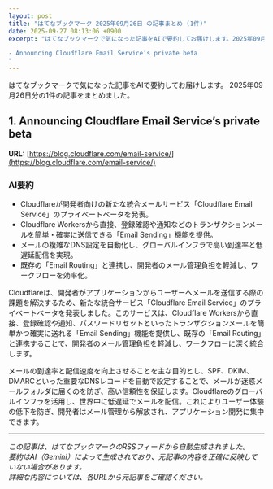 ```yaml
---
layout: post
title: "はてなブックマーク 2025年09月26日 の記事まとめ (1件)"
date: 2025-09-27 08:13:06 +0900
excerpt: "はてなブックマークで気になった記事をAIで要約してお届けします。2025年09月26日分の1件の記事をまとめました。

- Announcing Cloudflare Email Service’s private beta
"
---
```


はてなブックマークで気になった記事をAIで要約してお届けします。
2025年09月26日分の1件の記事をまとめました。

## 1. Announcing Cloudflare Email Service’s private beta

**URL:** [https://blog.cloudflare.com/email-service/](https://blog.cloudflare.com/email-service/)

### AI要約

*   Cloudflareが開発者向けの新たな統合メールサービス「Cloudflare Email Service」のプライベートベータを発表。
*   Cloudflare Workersから直接、登録確認や通知などのトランザクションメールを簡単・確実に送信できる「Email Sending」機能を提供。
*   メールの複雑なDNS設定を自動化し、グローバルインフラで高い到達率と低遅延配信を実現。
*   既存の「Email Routing」と連携し、開発者のメール管理負担を軽減し、ワークフローを効率化。

Cloudflareは、開発者がアプリケーションからユーザーへメールを送信する際の課題を解決するため、新たな統合サービス「Cloudflare Email Service」のプライベートベータを発表しました。このサービスは、Cloudflare Workersから直接、登録確認や通知、パスワードリセットといったトランザクションメールを簡単かつ確実に送れる「Email Sending」機能を提供し、既存の「Email Routing」と連携することで、開発者のメール管理負担を軽減し、ワークフローに深く統合します。

メールの到達率と配信速度を向上させることを主な目的とし、SPF、DKIM、DMARCといった重要なDNSレコードを自動で設定することで、メールが迷惑メールフォルダに届くのを防ぎ、高い信頼性を保証します。Cloudflareのグローバルインフラを活用し、世界中に低遅延でメールを配信。これによりユーザー体験の低下を防ぎ、開発者はメール管理から解放され、アプリケーション開発に集中できます。

---

*この記事は、はてなブックマークのRSSフィードから自動生成されました。*  
*要約はAI（Gemini）によって生成されており、元記事の内容を正確に反映していない場合があります。*  
*詳細な内容については、各URLから元記事をご確認ください。*
